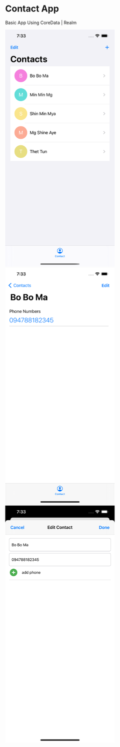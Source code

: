 # Contact App

<p>Basic App Using CoreData | Realm</p>
<p>
  <img src="./img_1.png" width="350" title="Screen 1" alt="Screen 1">
  <img src="./img_2.png" width="350" title="Screen 2" alt="Screen 2">
  <img src="./img_3.png" width="350" title="Screen 3" alt="Screen 3">
</p>
